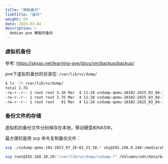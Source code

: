 ```yaml
---
title: "模板备份"
linkTitle: "备份"
weight: 50
date: 2025-03-04
description: >
  debian pve 模板的备份
---
```


### 虚拟机备份

参考: https://skyao.net/learning-pve/docs/vm/backup/backup/

pve下虚拟机备份的目录在: `/var/lib/vz/dump/`

```bash
$ ls -lh /var/lib/vz/dump/
total 2.7G
-rw-r--r-- 1 root root 5.1K Mar  4 11:28 vzdump-qemu-10102-2025_03_04-11_26_15.log
-rw-r--r-- 1 root root 2.7G Mar  4 11:28 vzdump-qemu-10102-2025_03_04-11_26_15.vma.zst
-rw-r--r-- 1 root root   91 Mar  4 11:28 vzdump-qemu-10102-2025_03_04-11_26_15.vma.zst.notes
```

### 备份文件的存储

虚拟机的备份文件分别保存在本地，移动硬盘和NAS中。

最方便的是用 scp 命令复制备份文件：

```bash
scp ./vzdump-qemu-102-2023_07_26-01_23_50.* sky@192.168.0.240:/media/sky/data/backup/pve

scp root@192.168.20.29:"/var/lib/vz/dump/vzdump-*" /Volumes/u4t/data/backup/pve-backup/skyaio2
```










